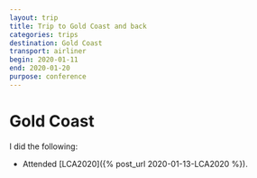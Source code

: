 ```yaml
---
layout: trip
title: Trip to Gold Coast and back
categories: trips
destination: Gold Coast
transport: airliner
begin: 2020-01-11
end: 2020-01-20
purpose: conference
---
```


Gold Coast
==========

I did the following:

* Attended [LCA2020]({% post_url 2020-01-13-LCA2020 %}).
